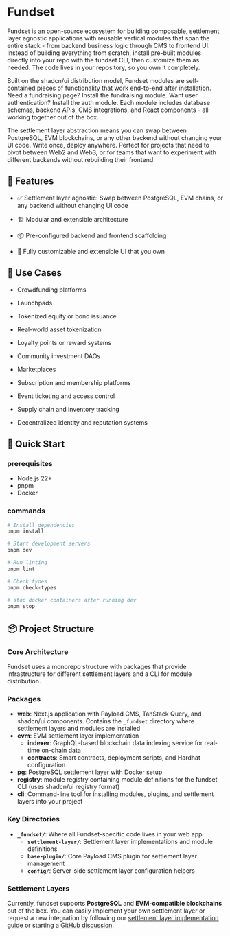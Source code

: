 # Fundset

Fundset is an open-source ecosystem for building composable, settlement layer agnostic applications with reusable vertical modules that span the entire stack - from backend business logic through CMS to frontend UI. Instead of building everything from scratch, install pre-built modules directly into your repo with the fundset CLI, then customize them as needed. The code lives in your repository, so you own it completely.

Built on the shadcn/ui distribution model, Fundset modules are self-contained pieces of functionality that work end-to-end after installation. Need a fundraising page? Install the fundraising module. Want user authentication? Install the auth module. Each module includes database schemas, backend APIs, CMS integrations, and React components - all working together out of the box.

The settlement layer abstraction means you can swap between PostgreSQL, EVM blockchains, or any other backend without changing your UI code. Write once, deploy anywhere. Perfect for projects that need to pivot between Web2 and Web3, or for teams that want to experiment with different backends without rebuilding their frontend.

## 🚀 Features

- ✅ Settlement layer agnostic: Swap between PostgreSQL, EVM chains, or any backend without changing UI code

- 🏗 Modular and extensible architecture

- 📦 Pre-configured backend and frontend scaffolding

- 🎨 Fully customizable and extensible UI that you own

## 🧠 Use Cases

- Crowdfunding platforms

- Launchpads

- Tokenized equity or bond issuance

- Real-world asset tokenization

- Loyalty points or reward systems

- Community investment DAOs

- Marketplaces

- Subscription and membership platforms

- Event ticketing and access control

- Supply chain and inventory tracking

- Decentralized identity and reputation systems

## 🚀 Quick Start

### prerequisites

- Node.js 22+
- pnpm
- Docker

### commands

```bash
# Install dependencies
pnpm install

# Start development servers
pnpm dev

# Run linting
pnpm lint

# Check types
pnpm check-types

# stop docker containers after running dev
pnpm stop
```

## 📦 Project Structure

### Core Architecture

Fundset uses a monorepo structure with packages that provide infrastructure for different settlement layers and a CLI for module distribution.

### Packages

- **web**: Next.js application with Payload CMS, TanStack Query, and shadcn/ui components. Contains the `_fundset` directory where settlement layers and modules are installed
- **evm**: EVM settlement layer implementation
  - **indexer**: GraphQL-based blockchain data indexing service for real-time on-chain data
  - **contracts**: Smart contracts, deployment scripts, and Hardhat configuration
- **pg**: PostgreSQL settlement layer with Docker setup
- **registry**: module registry containing module definitions for the fundset CLI (uses shadcn/ui registry format)
- **cli**: Command-line tool for installing modules, plugins, and settlement layers into your project

### Key Directories

- **`_fundset/`**: Where all Fundset-specific code lives in your web app
  - **`settlement-layer/`**: Settlement layer implementations and module definitions
  - **`base-plugin/`**: Core Payload CMS plugin for settlement layer management
  - **`config/`**: Server-side settlement layer configuration helpers

### Settlement Layers

Currently, fundset supports **PostgreSQL** and **EVM-compatible blockchains** out of the box. You can easily implement your own settlement layer or request a new integration by following our [settlement layer implementation guide](/docs/settlement-layer) or starting a [GitHub discussion](https://github.com/codefunded/fundset/discussions).
